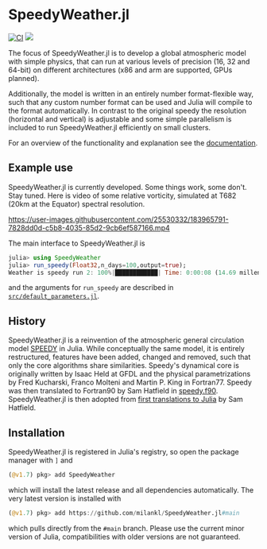 # SpeedyWeather.jl
[![CI](https://github.com/milankl/SpeedyWeather.jl/actions/workflows/CI.yml/badge.svg)](https://github.com/milankl/SpeedyWeather.jl/actions/workflows/CI.yml)
[![](https://img.shields.io/badge/docs-dev-blue.svg)](https://milankl.github.io/SpeedyWeather.jl/dev)

The focus of SpeedyWeather.jl is to develop a global atmospheric model with simple physics, that can run at various levels of
precision (16, 32 and 64-bit) on different architectures (x86 and arm are supported, GPUs planned).

Additionally, the model is written in an entirely number format-flexible way, such that any custom number format can
be used and Julia will compile to the format automatically. In contrast to the original speedy the resolution
(horizontal and vertical) is adjustable and some simple parallelism is included to run SpeedyWeather.jl efficiently
on small clusters.

For an overview of the functionality and explanation see the
[documentation](https://milankl.github.io/SpeedyWeather.jl/dev).

## Example use

SpeedyWeather.jl is currently developed. Some things work, some don't. Stay tuned.
Here is video of some relative vorticity, simulated at T682 (20km at the Equator) spectral resolution.

https://user-images.githubusercontent.com/25530332/183965791-7828dd0d-c5b8-4035-85d2-9cb6ef587166.mp4

The main interface to SpeedyWeather.jl is 

```julia
julia> using SpeedyWeather
julia> run_speedy(Float32,n_days=100,output=true);
Weather is speedy run 2: 100%|████████████| Time: 0:00:08 (14.69 millenia/day)
```

and the arguments for `run_speedy` are described in [`src/default_parameters.jl`](https://github.com/milankl/SpeedyWeather.jl/blob/main/src/default_parameters.jl).

## History

SpeedyWeather.jl is a reinvention of the atmospheric general circulation model
[SPEEDY](http://users.ictp.it/~kucharsk/speedy-net.html) in Julia. While conceptually the same model,
it is entirely restructured, features have been added, changed and removed, such that only the core
algorithms share similarities. Speedy's dynamical core is originally written by Isaac Held
at GFDL and the physical parametrizations by Fred Kucharski, Franco Molteni and Martin P. King in Fortran77.
Speedy was then translated to Fortran90 by Sam Hatfield in [speedy.f90](https://github.com/samhatfield/speedy.f90).
SpeedyWeather.jl is then adopted from [first translations to Julia](https://github.com/samhatfield/speedy.jl) by Sam Hatfield.

## Installation

SpeedyWeather.jl is registered in Julia's registry, so open the package manager with `]` and
```julia
(@v1.7) pkg> add SpeedyWeather
```
which will install the latest release and all dependencies automatically. The very latest version is installed with
```julia
(@v1.7) pkg> add https://github.com/milankl/SpeedyWeather.jl#main
```
which pulls directly from the `#main` branch. Please use the current minor version of Julia,
compatibilities with older versions are not guaranteed.
